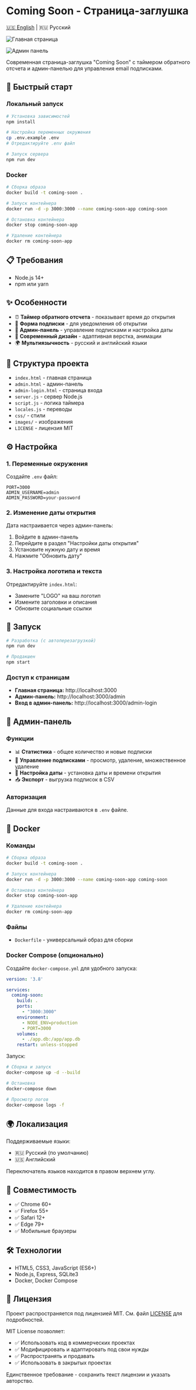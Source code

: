 # Coming Soon - Страница-заглушка

[🇺🇸 English](README_EN.md) | 🇷🇺 Русский

![Главная страница](images/main.png)

![Админ панель](images/admin-panel.png)

Современная страница-заглушка "Coming Soon" с таймером обратного отсчета и админ-панелью для управления email подписками.

## 🚀 Быстрый старт

### Локальный запуск

```bash
# Установка зависимостей
npm install

# Настройка переменных окружения
cp .env.example .env
# Отредактируйте .env файл

# Запуск сервера
npm run dev
```

### Docker

```bash
# Сборка образа
docker build -t coming-soon .

# Запуск контейнера
docker run -d -p 3000:3000 --name coming-soon-app coming-soon

# Остановка контейнера
docker stop coming-soon-app

# Удаление контейнера
docker rm coming-soon-app
```

## 📋 Требования

- Node.js 14+ 
- npm или yarn

## ✨ Особенности

- ⏰ **Таймер обратного отсчета** - показывает время до открытия
- 📧 **Форма подписки** - для уведомления об открытии
- 🔐 **Админ-панель** - управление подписками и настройка даты
- 🎨 **Современный дизайн** - адаптивная верстка, анимации
- 🌍 **Мультиязычность** - русский и английский языки

## 📁 Структура проекта

- `index.html` - главная страница
- `admin.html` - админ-панель
- `admin-login.html` - страница входа
- `server.js` - сервер Node.js
- `script.js` - логика таймера
- `locales.js` - переводы
- `css/` - стили
- `images/` - изображения
- `LICENSE` - лицензия MIT

## ⚙️ Настройка

### 1. Переменные окружения

Создайте `.env` файл:

```env
PORT=3000
ADMIN_USERNAME=admin
ADMIN_PASSWORD=your-password
```

### 2. Изменение даты открытия

Дата настраивается через админ-панель:
1. Войдите в админ-панель
2. Перейдите в раздел "Настройки даты открытия"
3. Установите нужную дату и время
4. Нажмите "Обновить дату"

### 3. Настройка логотипа и текста

Отредактируйте `index.html`:
- Замените "LOGO" на ваш логотип
- Измените заголовки и описания
- Обновите социальные ссылки

## 🚀 Запуск

```bash
# Разработка (с автоперезагрузкой)
npm run dev

# Продакшен
npm start
```

### Доступ к страницам

- **Главная страница:** http://localhost:3000
- **Админ-панель:** http://localhost:3000/admin
- **Вход в админ-панель:** http://localhost:3000/admin-login

## 🔐 Админ-панель

### Функции

- 📊 **Статистика** - общее количество и новые подписки
- 📧 **Управление подписками** - просмотр, удаление, множественное удаление
- 🎯 **Настройка даты** - установка даты и времени открытия
- 📥 **Экспорт** - выгрузка подписок в CSV

### Авторизация

Данные для входа настраиваются в `.env` файле.

## 🐳 Docker

### Команды

```bash
# Сборка образа
docker build -t coming-soon .

# Запуск контейнера
docker run -d -p 3000:3000 --name coming-soon-app coming-soon

# Остановка контейнера
docker stop coming-soon-app

# Удаление контейнера
docker rm coming-soon-app
```

### Файлы

- `Dockerfile` - универсальный образ для сборки

### Docker Compose (опционально)

Создайте `docker-compose.yml` для удобного запуска:

```yaml
version: '3.8'

services:
  coming-soon:
    build: .
    ports:
      - "3000:3000"
    environment:
      - NODE_ENV=production
      - PORT=3000
    volumes:
      - ./app.db:/app/app.db
    restart: unless-stopped
```

Запуск:
```bash
# Сборка и запуск
docker-compose up -d --build

# Остановка
docker-compose down

# Просмотр логов
docker-compose logs -f
```



## 🌍 Локализация

Поддерживаемые языки:
- 🇷🇺 Русский (по умолчанию)
- 🇺🇸 Английский

Переключатель языков находится в правом верхнем углу.

## 📱 Совместимость

- ✅ Chrome 60+
- ✅ Firefox 55+
- ✅ Safari 12+
- ✅ Edge 79+
- ✅ Мобильные браузеры

## 🛠️ Технологии

- HTML5, CSS3, JavaScript (ES6+)
- Node.js, Express, SQLite3
- Docker, Docker Compose

## 📄 Лицензия

Проект распространяется под лицензией MIT. См. файл [LICENSE](LICENSE) для подробностей.

MIT License позволяет:
- ✅ Использовать код в коммерческих проектах
- ✅ Модифицировать и адаптировать под свои нужды
- ✅ Распространять и продавать
- ✅ Использовать в закрытых проектах

Единственное требование - сохранить текст лицензии и указать авторство.

